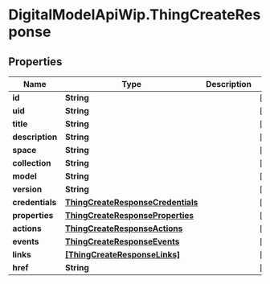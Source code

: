 # DigitalModelApiWip.ThingCreateResponse

## Properties

Name | Type | Description | Notes
------------ | ------------- | ------------- | -------------
**id** | **String** |  | [optional] 
**uid** | **String** |  | [optional] 
**title** | **String** |  | [optional] 
**description** | **String** |  | [optional] 
**space** | **String** |  | [optional] 
**collection** | **String** |  | [optional] 
**model** | **String** |  | [optional] 
**version** | **String** |  | [optional] 
**credentials** | [**ThingCreateResponseCredentials**](ThingCreateResponseCredentials.md) |  | [optional] 
**properties** | [**ThingCreateResponseProperties**](ThingCreateResponseProperties.md) |  | [optional] 
**actions** | [**ThingCreateResponseActions**](ThingCreateResponseActions.md) |  | [optional] 
**events** | [**ThingCreateResponseEvents**](ThingCreateResponseEvents.md) |  | [optional] 
**links** | [**[ThingCreateResponseLinks]**](ThingCreateResponseLinks.md) |  | [optional] 
**href** | **String** |  | [optional] 


